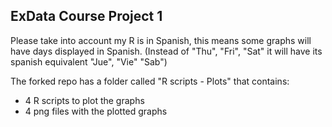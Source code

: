 ## ExData Course Project 1

Please take into account my R is in Spanish, this means some graphs will have days displayed in Spanish. (Instead of "Thu", "Fri", "Sat" it will have its spanish equivalent "Jue", "Vie" "Sab")

The forked repo has a folder called "R scripts - Plots" that contains:
- 4 R scripts to plot the graphs
- 4 png files with the plotted graphs

